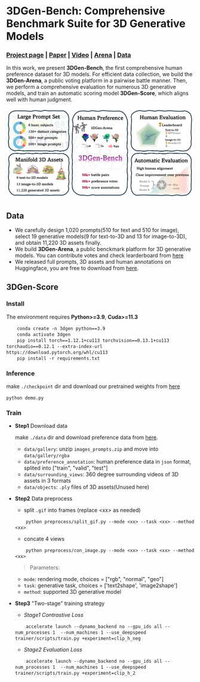 # 3DGen-Bench: Comprehensive Benchmark Suite for 3D Generative Models

### [Project page](https://zyh482.github.io/3DGen-Bench/) | [Paper]() | [Video]() | [Arena](https://huggingface.co/spaces/ZhangYuhan/3DGen-Arena) | [Data](https://huggingface.co/datasets/3DGen/3DGen-Bench)

In this work, we present **3DGen-Bench**, the first comprehensive human preference dataset for 3D models. For efficient data collection, we build the **3DGen-Arena**, a public voting platform in a pairwise battle manner. Then, we perform a comprehensive evaluation for numerous 3D generative models, and train an automatic scoring model **3DGen-Score**, which aligns well with human judgment.

![teaser](src/teaser.jpg)


## Data
- We carefully design 1,020 prompts(510 for text and 510 for image), select 19 generative models(9 for text-to-3D and 13 for image-to-3D), and obtain 11,220 3D assets finally.
- We build **3DGen-Arena**, a public benckmark platform for 3D generative models. You can contribute votes and check learderboard from [here](https://huggingface.co/spaces/ZhangYuhan/3DGen-Arena)
- We released full prompts, 3D assets and human annotations on Huggingface, you are free to download from [here](https://huggingface.co/datasets/3DGen/3DGen-Bench). 



## 3DGen-Score
<!-- We train **3DGen-Score** from our dataset, and achieve outstanding human coherence. -->
<!-- ![table](src/table_pair_align.jpg) -->

### Install
The environment requires **Python>=3.9**, **Cuda>=11.3**
```
    conda create -n 3dgen python==3.9
    conda activate 3dgen
    pip install torch==1.12.1+cu113 torchvision==0.13.1+cu113 torchaudio==0.12.1 --extra-index-url https://download.pytorch.org/whl/cu113
    pip install -r requirements.txt
```

### Inference
make `./checkpoint` dir and download our pretrained weights from [here](https://huggingface.co/3DGen/3dgen-score-mvclip-v1)
```
python demo.py
```

### Train
- **Step1** Download data

    make `./data` dir and download preference data from [here](https://huggingface.co/datasets/3DGen/3DGen-Bench).
    - `data/gallery`: unzip `images_prompts.zip` and move into `data/gallery/rgba`
    - `data/preference_annotation`: human preference data in `json` format, splited into ["train", "valid", "test"]
    - `data/surrounding_views`: 360 degree surrounding videos of 3D assets in 3 formats
    - `data/objects`: `.ply` files of 3D assets(Unused here)

- **Step2** Data preprocess
    - split `.gif` into frames (replace \<xx\> as needed)
    ```
        python preprocess/split_gif.py --mode <xx> --task <xx> --method <xx>
    ```
    - concate 4 views
    ```
        python preprocess/con_image.py --mode <xx> --task <xx> --method <xx>
    ```

    > Parameters:

    - `mode`: rendering mode, choices = ["rgb", "normal", "geo"]
    - `task`: generative task, choices = ['text2shape', 'image2shape']
    - `method`: supported 3D generative model

- **Step3** "Two-stage" training strategy 
    - *Stage1 Contrastive Loss* 
    ```
        accelerate launch --dynamo_backend no --gpu_ids all --num_processes 1  --num_machines 1 --use_deepspeed trainer/scripts/train.py +experiment=clip_h_neg
    ```
    - *Stage2 Evaluation Loss* 
    ```
        accelerate launch --dynamo_backend no --gpu_ids all --num_processes 1  --num_machines 1 --use_deepspeed trainer/scripts/train.py +experiment=clip_h_2
    ```